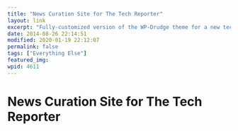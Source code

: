 ```yaml
---
title: "News Curation Site for The Tech Reporter"
layout: link
excerpt: "Fully-customized version of the WP-Drudge theme for a new tech news site. "
date: 2014-08-26 22:14:51
modified: 2020-01-19 22:12:07
permalink: false
tags: ["Everything Else"]
featured_img: 
wpid: 4611
---
```


# News Curation Site for The Tech Reporter

